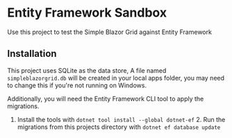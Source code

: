 # Entity Framework Sandbox

Use this project to test the Simple Blazor Grid against Entity Framework

## Installation

This project uses SQLite as the data store, A file named `simpleblazorgrid.db` will be created in your local apps folder, you may need to change this if you're not running on Windows.

Additionally, you will need the Entity Framework CLI tool to apply the migrations.

1. Install the tools with
```dotnet tool install --global dotnet-ef```
   2. Run the migrations from this projects directory with
   ```dotnet ef database update```